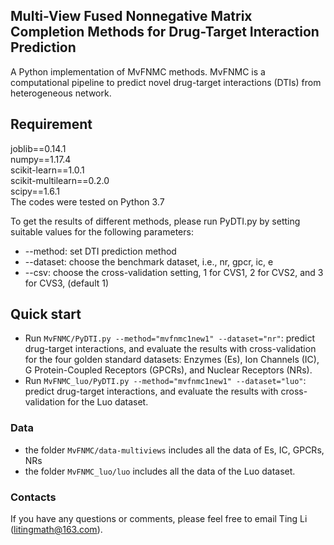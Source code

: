 ## Multi-View  Fused Nonnegative Matrix Completion Methods for  Drug-Target Interaction Prediction

A Python implementation of MvFNMC methods. 
MvFNMC is a computational pipeline to predict novel drug-target interactions (DTIs) from heterogeneous network. 

## Requirement
joblib==0.14.1    
numpy==1.17.4    
scikit-learn==1.0.1    
scikit-multilearn==0.2.0     
scipy==1.6.1    
The codes were tested on Python 3.7




To get the results of different methods, please run PyDTI.py by setting suitable values for the following parameters:

- --method:  			set DTI prediction method    
- --dataset: 			choose the benchmark dataset, i.e., nr, gpcr, ic, e
- --csv:				choose the cross-validation setting, 1 for CVS1, 2 for CVS2, and 3 for CVS3, (default 1)



## Quick start
- Run `MvFNMC/PyDTI.py --method="mvfnmc1new1" --dataset="nr"`: predict drug-target interactions, and evaluate the results with cross-validation for the four golden standard datasets: Enzymes (Es), Ion Channels (IC), G Protein-Coupled Receptors (GPCRs), and Nuclear Receptors (NRs).
- Run `MvFNMC_luo/PyDTI.py --method="mvfnmc1new1" --dataset="luo"`: predict drug-target interactions, and evaluate the results with cross-validation for the Luo dataset.


### Data

- the folder `MvFNMC/data-multiviews` includes all the data of Es, IC, GPCRs, NRs
- the folder `MvFNMC_luo/luo` includes all the data of the Luo dataset.


### Contacts
If you have any questions or comments, please feel free to email Ting Li (litingmath@163.com).
